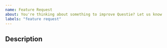 ```yaml
---
name: Feature Request
about: You're thinking about something to improve Questie? Let us know what feature you would like to see in Questie!
labels: "feature request"
---
```

<!-- READ THIS FIRST

Hello, thanks for taking the time to create a feature request!

Before you proceed, please verify that you're running the latest version of Questie. The easiest way to do this is via the Twitch client, but you can also download the latest version here: https://www.curseforge.com/wow/addons/questie
Moreover you should search the existing issues to check that no other user already asked for this new feature.

Questie is one of the most popular Classic WoW addons, with over 15M downloads. However, like almost all WoW addons, it's built and maintained by a team of volunteers. The current Questie team is:

* @BreakBB / TheCrux#1702 (Discord) - Development
* @drejjmit / Drejjmit#8241 (Discord) - Testing/Research

If you'd like to help, please consider making a donation. You can do so here: https://www.paypal.com/donate/?token=c--8f5sBBxgoYEaff48HWGa7A221vU8ZgSoG6sKvjGMKb5OrRQmvKdm9NsRp14CZpfIxcW&country.x=US&locale.x=US

You can also help as a tester, developer or translator, please join the Questie Discord here https://discord.gg/fYcQfv7

-->


## Description
<!-- Explain in detail what the kind of changes or additional functionalities you suggest. -->
